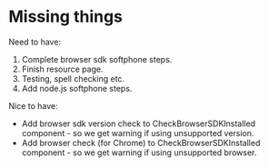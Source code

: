 # Missing things

Need to have:
1. Complete browser sdk softphone steps.
2. Finish resource page.
3. Testing, spell checking etc.
4. Add node.js softphone steps.

Nice to have:
* Add browser sdk version check to CheckBrowserSDKInstalled component - so we get warning if using unsupported version.
* Add browser check (for Chrome)
to CheckBrowserSDKInstalled component - so we get warning if using unsupported browser.